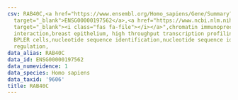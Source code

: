 ```yaml
---
csv: RAB40C,<a href="https://www.ensembl.org/Homo_sapiens/Gene/Summary?db=core;g=ENSG00000197562"
  target="_blank">ENSG00000197562</a>,<a href="https://www.ncbi.nlm.nih.gov/pubmed/22863008"
  target="_blank"><i class="fas fa-file"></i></a>",chromatin immunoprecipitation assay,direct
  interaction,breast epithelium, high throughput transcription profiling by microarray,
  BPLER cells,nucleotide sequence identification,nucleotide sequence identification,transcriptional
  regulation,
data_alias: RAB40C
data_id: ENSG00000197562
data_numevidence: 1
data_species: Homo sapiens
data_taxid: '9606'
title: RAB40C
---
```

